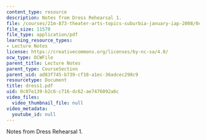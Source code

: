 ```yaml
---
content_type: resource
description: Notes from Dress Rehearsal 1.
file: /courses/21m-873-theater-arts-topics-suburbia-january-iap-2008/0c07e139b2c6c716dc62ae7476092a6c_dress1.pdf
file_size: 11570
file_type: application/pdf
learning_resource_types:
- Lecture Notes
license: https://creativecommons.org/licenses/by-nc-sa/4.0/
ocw_type: OCWFile
parent_title: Lecture Notes
parent_type: CourseSection
parent_uid: ad83f745-b739-cf10-a1ec-36adcec298c9
resourcetype: Document
title: dress1.pdf
uid: 0c07e139-b2c6-c716-dc62-ae7476092a6c
video_files:
  video_thumbnail_file: null
video_metadata:
  youtube_id: null
---
```

Notes from Dress Rehearsal 1.